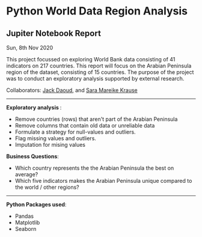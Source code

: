 # Python World Data Region Analysis 
## Jupiter Notebook Report

Sun, 8th Nov 2020

This project focussed on exploring World Bank data consisting of 41 indicators on 217 countries. This report will focus on the Arabian Peninsula region of the dataset, consisting of 15 countries. The purpose of the project was to conduct an exploratory analysis supported by external research. 

Collaborators: [Jack Daoud](https://github.com/JackDaoud), and [Sara Mareike Krause](https://github.com/Sara-Krause)

---
<b> Exploratory analysis </b>: 

- Remove countries (rows) that aren't part of the Arabian Peninsula
- Remove columns that contain old data or unreliable data
- Formulate a strategy for null-values and outliers. 
- Flag missing values and outliers.
- Imputation for mising values 

<b>Business Questions</b>: 
- Which country represents the the Arabian Peninsula the best on average? 
- Which five indicators makes the Arabian Peninsula unique compared to the world / other regions? 

---
<b> Python Packages used</b>:

- Pandas
- Matplotlib
- Seaborn
